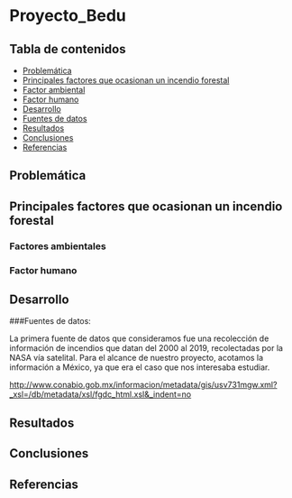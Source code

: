 # Proyecto_Bedu


## Tabla de contenidos
- [Problemática](#problemática)
- [Principales factores que ocasionan un incendio forestal](#principales-factores-que-ocasionan-un-incendio-forestal)
- [Factor ambiental](##factor-ambiental)
- [Factor humano](##factor-humano)
- [Desarrollo](#desarrollo)
- [Fuentes de datos](##fuentes-de-datos)
- [Resultados](#resultados)
- [Conclusiones](#conclusiones)
- [Referencias](#referencias)
## Problemática


## Principales factores que ocasionan un incendio forestal
### Factores ambientales
### Factor humano

## Desarrollo



###Fuentes de datos:

La primera fuente de datos que consideramos fue una recolección de información de incendios que datan del 2000 al 2019, recolectadas por la NASA vía satelital.
Para el alcance de nuestro proyecto, acotamos la información a México, ya que era el caso que nos interesaba estudiar.

[Link al data set de incendios forestales de la NASA]: https://firms.modaps.eosdis.nasa.gov/country/


[Link al data set de la CONABIO]: http://www.conabio.gob.mx/informacion/metadata/gis/ecort08gw.xml?_xsl=/db/metadata/xsl/fgdc_html.xsl&_indent=no

http://www.conabio.gob.mx/informacion/metadata/gis/usv731mgw.xml?_xsl=/db/metadata/xsl/fgdc_html.xsl&_indent=no


## Resultados

## Conclusiones

## Referencias
